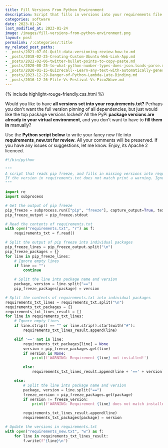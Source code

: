 ```yaml
---
title: Fill Versions From Python Environment
description: Script that fills in versions into your requirements file
categories: software
date: 2023-01-24
last_modified_at: 2023-01-24
image: /images/fill-versions-from-python-environment.png
layout: post
permalink: /:categories/:title
my_related_post_paths:
- _posts/2021-07-01-Quilt-data-versioning-review-how-to.md
- _posts/2018-02-25-Creating-Custom-Ubuntu-Web-Link-App.md
- _posts/2022-02-06-twitter-bullet-points-to-copy-paste.md
- _posts/2020-08-25-to-what-python-number-types-does-json.loads-parse.md
- _posts/2020-01-15-Quizrecall--Learn-any-text-with-automatically-generated-quiz.md
- _posts/2023-12-29-Danger-of-Python-Lambda-Late-Binding.md
- _posts/2016-12-26-Flite-Vs-Festival-Vs-Pico2Wave.md
---
```


{% include highlight-rouge-friendly.css.html %}

Would you like to have **all versions set into your requirements.txt?**
Perhaps you don't want the full version pinning of all dependencies, but just would like the top package versions locked?
All the PyPi **package versions are already in your virtual environment**, and you don't want to have to **fill them in** manually?

Use the **Python script below** to write your fancy new file into **requirements_new.txt for review**. All your comments will be preserved. 
If you have any issues or suggestions, let me know. Enjoy, its Apache 2 licenced.

```python
#!/bin/python

"""
A script that reads pip freeze, and fills in missing versions into requirements.txt for corresponding packages.
If the version in requirements.txt does not match print a warning. Ignore comments in requirement.txt.
"""

import re
import subprocess

# Get the output of pip freeze
pip_freeze = subprocess.run(["pip", "freeze"], capture_output=True, text=True)
pip_freeze_output = pip_freeze.stdout

# Read the contents of requirements.txt
with open("requirements.txt", "r") as f:
    requirements_txt = f.read()

# Split the output of pip freeze into individual packages
pip_freeze_lines = pip_freeze_output.split("\n")
pip_freeze_packages = {}
for line in pip_freeze_lines:
    # Ignore empty lines
    if line == "":
        continue

    # Split the line into package name and version
    package, version = line.split("==")
    pip_freeze_packages[package] = version

# Split the contents of requirements.txt into individual packages
requirements_txt_lines = requirements_txt.split("\n")
requirements_txt_packages = {}
requirements_txt_lines_result = []
for line in requirements_txt_lines:
    # Ignore empty lines
    if line.strip() == "" or line.strip().startswith("#"):
        requirements_txt_lines_result.append(line)

    elif '==' not in line:
        requirements_txt_packages[line] = None
        version = pip_freeze_packages.get(line)
        if version is None:
            print(f'WARNING: Requirement {line} not installed!')

        else:
            requirements_txt_lines_result.append(line + '==' + version)

    else:
        # Split the line into package name and version
        package, version = line.split("==")
        freeze_version = pip_freeze_packages.get(package)
        if version != freeze_version:
            print(f'WARNING: Requirement {line} does not match installed version: {freeze_version}')

        requirements_txt_lines_result.append(line)
        requirements_txt_packages[package] = version

# Update the versions in requirements.txt
with open("requirements_new.txt", "w") as f:
    for line in requirements_txt_lines_result:
        f.write(f"{line}\n")
```